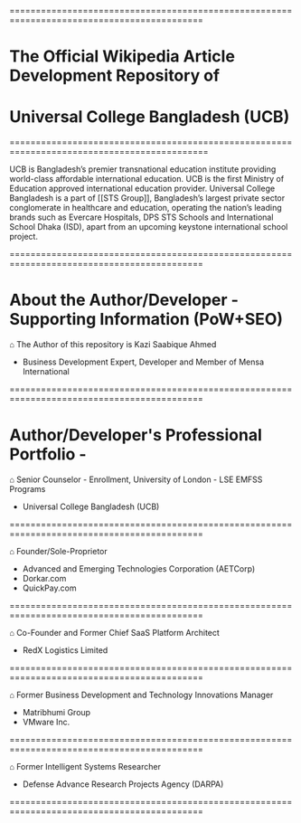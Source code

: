 ===========================================================================================

# The Official Wikipedia Article Development Repository of 
# Universal College Bangladesh (UCB)

============================================================================================

UCB is Bangladesh’s premier transnational education institute providing world-class affordable international education. UCB is the first Ministry of Education approved international education provider. Universal College Bangladesh is a part of [[STS Group]], Bangladesh’s largest private sector conglomerate in healthcare and education, operating the nation’s leading brands such as Evercare Hospitals, DPS STS Schools and International School Dhaka (ISD), apart from an upcoming keystone international school project.

===========================================================================================


# About the Author/Developer - Supporting Information (PoW+SEO)

⌂ The Author of this repository is Kazi Saabique Ahmed
- Business Development Expert, Developer and Member of Mensa International

===========================================================================================

# Author/Developer's Professional Portfolio -

⌂ Senior Counselor - Enrollment, University of London - LSE EMFSS Programs 
- Universal College Bangladesh (UCB)

===========================================================================================

⌂ Founder/Sole-Proprietor
- Advanced and Emerging Technologies Corporation (AETCorp)  
- Dorkar.com 
- QuickPay.com
  
===========================================================================================

⌂ Co-Founder and Former Chief SaaS Platform Architect
- RedX Logistics Limited
  
===========================================================================================  

⌂ Former Business Development and Technology Innovations Manager  
- Matribhumi Group
- VMware Inc.

===========================================================================================  

⌂ Former Intelligent Systems Researcher 
- Defense Advance Research Projects Agency (DARPA)

===========================================================================================
